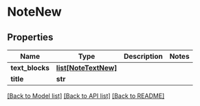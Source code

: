 # NoteNew

## Properties
Name | Type | Description | Notes
------------ | ------------- | ------------- | -------------
**text_blocks** | [**list[NoteTextNew]**](NoteTextNew.md) |  | 
**title** | **str** |  | 

[[Back to Model list]](../README.md#documentation-for-models) [[Back to API list]](../README.md#documentation-for-api-endpoints) [[Back to README]](../README.md)


